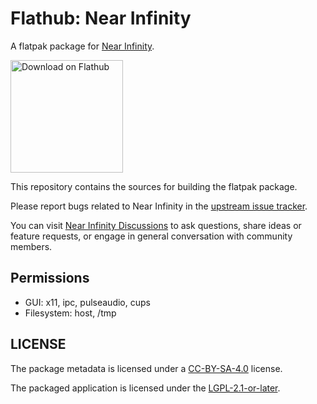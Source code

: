 # Flathub: Near Infinity

A flatpak package for [Near Infinity](https://github.com/NearInfinityBrowser/NearInfinity).

<a href='https://flathub.org/apps/io.github.nearinfinitybrowser.nearinfinity'><img width='180' alt='Download on Flathub' src='https://dl.flathub.org/assets/badges/flathub-badge-i-en.svg'/></a>

This repository contains the sources for building the flatpak package.

Please report bugs related to Near Infinity in the [upstream issue tracker](https://github.com/NearInfinityBrowser/NearInfinity/issues).

You can visit [Near Infinity Discussions](https://github.com/NearInfinityBrowser/NearInfinity/discussions) to ask questions, share ideas or feature requests, or engage in general conversation with community members.

## Permissions

- GUI: x11, ipc, pulseaudio, cups
- Filesystem: host, /tmp

## LICENSE

The package metadata is licensed under a [CC-BY-SA-4.0](https://creativecommons.org/licenses/by-sa/4.0/) license.

The packaged application is licensed under the [LGPL-2.1-or-later](https://www.gnu.org/licenses/old-licenses/lgpl-2.1).
